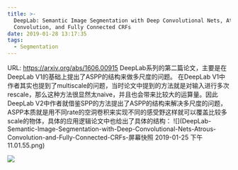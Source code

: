 ```yaml
---
title: >-
  DeepLab: Semantic Image Segmentation with Deep Convolutional Nets, Atrous
  Convolution, and Fully Connected CRFs
date: 2019-01-28 13:17:35
tags:
  - Segmentation
---
```

URL: https://arxiv.org/abs/1606.00915
DeepLab系列的第二篇论文，主要是在DeepLab V1的基础上提出了ASPP的结构来做多尺度的问题。
在DeepLab V1中作者其实也提到了multiscale的问题，当时论文中提到的方法就是对输入进行多次rescale，那么这种方法很显然太naive，并且也会带来比较大的运算量。因此DeepLab V2中作者就借鉴SPP的方法提出了ASPP的结构来解决多尺度的问题，ASPP本质就是用不同rate的空洞卷积来实现不同的感受野这样就可以覆盖比较多scale的物体，具体的应用逻辑论文中也给出了具体的结构：
![](DeepLab-Semantic-Image-Segmentation-with-Deep-Convolutional-Nets-Atrous-Convolution-and-Fully-Connected-CRFs-屏幕快照 2019-01-25 下午11.01.55.png)

![](DeepLab-Semantic-Image-Segmentation-with-Deep-Convolutional-Nets-Atrous-Convolution-and-Fully-Connected-CRFs-20181220234952.png)
